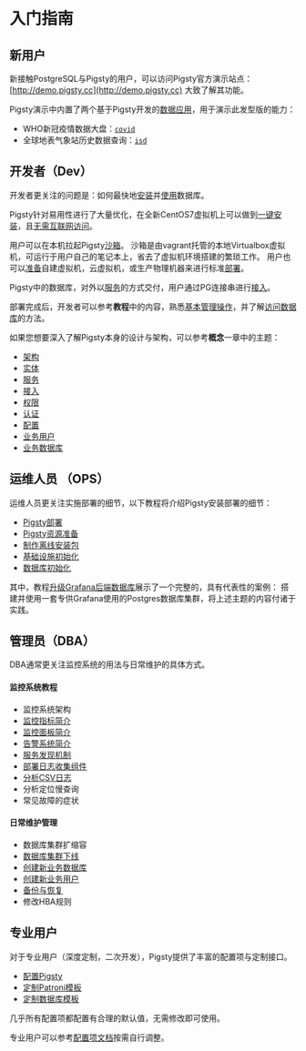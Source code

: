 # 入门指南


## 新用户

新接触PostgreSQL与Pigsty的用户，可以访问Pigsty官方演示站点：[http://demo.pigsty.cc](http://demo.pigsty.cc) 大致了解其功能。

Pigsty演示中内置了两个基于Pigsty开发的[数据应用](t-application.md)，用于演示此发型版的能力：
  * WHO新冠疫情数据大盘：[`covid`](http://demo.pigsty.cc/d/covid-overview)
  * 全球地表气象站历史数据查询：[`isd`](http://demo.pigsty.cc/d/isd-overview)


## 开发者（Dev）

开发者更关注的问题是：如何最快地[安装](s-install.md)并[使用](c-access.md)数据库。

Pigsty针对易用性进行了大量优化，在全新CentOS7虚拟机上可以做到[一键安装](s-install.md)，且[无需互联网访问](t-offline.md)。

用户可以在本机拉起Pigsty[沙箱](s-sandbox.md)。
沙箱是由vagrant托管的本地Virtualbox虚拟机，可运行于用户自己的笔记本上，省去了虚拟机环境搭建的繁琐工作。
用户也可以[准备](t-prepare.md)自建虚拟机，云虚拟机，或生产物理机器来进行标准[部署](t-deploy.md)。

Pigsty中的数据库，对外以[服务](c-service.md)的方式交付，用户通过PG连接串进行[接入](c-access.md)。

部署完成后，开发者可以参考**教程**中的内容，熟悉[基本管理操作](t-operation.md)，并了解[访问数据库](c-access.md)的方法。

如果您想要深入了解Pigsty本身的设计与架构，可以参考**概念**一章中的主题：
   * [架构](c-arch.md)
   * [实体](c-entity.md)
   * [服务](c-service.md)
   * [接入](c-access.md)
   * [权限](c-privilege.md)
   * [认证](c-auth.md)
   * [配置](c-config.md)
   * [业务用户](c-user.md)
   * [业务数据库](c-database.md)

## 运维人员 （OPS）

运维人员更关注实施部署的细节，以下教程将介绍Pigsty安装部署的细节：

   * [Pigsty部署](t-deploy.md)
   * [Pigsty资源准备](t-prepare.md)
   * [制作离线安装包](t-offline.md)
   * [基础设施初始化](p-infra.md)
   * [数据库初始化](p-pgsql.md)

其中，教程[升级Grafana后端数据库](t-grafana-upgrade.md)展示了一个完整的，具有代表性的案例：
搭建并使用一套专供Grafana使用的Postgres数据库集群，将上述主题的内容付诸于实践。


## 管理员（DBA）

DBA通常更关注监控系统的用法与日常维护的具体方式。

#### 监控系统教程
   * 监控系统架构
   * [监控指标简介](m-metric.md)
   * [监控面板简介](m-dashboard.md)
   * [告警系统简介](r-alert.md)
   * [服务发现机制](m-discovery.md)
   * [部署日志收集组件](t-logging.md)
   * [分析CSV日志](t-log-analysis.md)
   * 分析定位慢查询
   * 常见故障的症状

#### 日常维护管理
   * 数据库集群扩缩容
   * [数据库集群下线](p-pgsql-remove.md)
   * [创建新业务数据库](p-pgsql-createdb.md)
   * [创建新业务用户](p-pgsql-createuser.md)
   * [备份与恢复](t-backup.md)
   * 修改HBA规则

## 专业用户

对于专业用户（深度定制，二次开发），Pigsty提供了丰富的配置项与定制接口。

  * [配置Pigsty](v-config.md#配置项清单)
  * [定制Patroni模板](t-patroni-template.md)
  * [定制数据库模板](t-customize-template.md)

几乎所有配置项都配置有合理的默认值，无需修改即可使用。

专业用户可以参考[配置项文档](v-config.md)按需自行调整。
